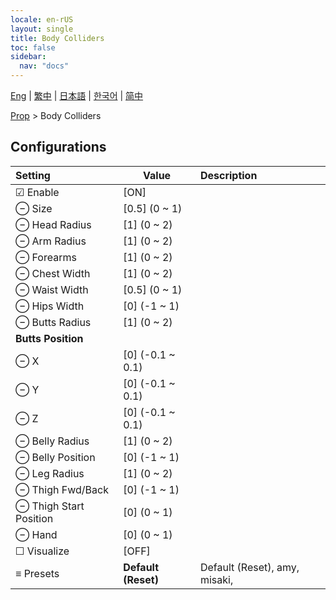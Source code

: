 ```yaml
---
locale: en-rUS
layout: single
title: Body Colliders
toc: false
sidebar:
  nav: "docs"
---
```

[Eng](/dancexr/menu/2025.5/prop/body_colliders) | [繁中](/tw/dancexr/menu/2025.5/prop/body_colliders) | [日本語](/jp/dancexr/menu/2025.5/prop/body_colliders) | [한국어](/kr/dancexr/menu/2025.5/prop/body_colliders) | [简中](/zh/dancexr/menu/2025.5/prop/body_colliders)

[Prop](../menu#Prop) > Body Colliders

## Configurations

| Setting | Value | Description |
| :--- | --- | :--- |
| ☑ Enable | [ON] | 
| ⊖ Size | [0.5] (0 ~ 1) | 
| ⊖ Head Radius | [1] (0 ~ 2) | 
| ⊖ Arm Radius | [1] (0 ~ 2) | 
| ⊖ Forearms | [1] (0 ~ 2) | 
| ⊖ Chest Width | [1] (0 ~ 2) | 
| ⊖ Waist Width | [0.5] (0 ~ 1) | 
| ⊖ Hips Width | [0] (-1 ~ 1) | 
| ⊖ Butts Radius | [1] (0 ~ 2) | 
|  **Butts Position** || 
| ⊖ X | [0] (-0.1 ~ 0.1) | 
| ⊖ Y | [0] (-0.1 ~ 0.1) | 
| ⊖ Z | [0] (-0.1 ~ 0.1) | 
| ⊖ Belly Radius | [1] (0 ~ 2) | 
| ⊖ Belly Position | [0] (-1 ~ 1) | 
| ⊖ Leg Radius | [1] (0 ~ 2) | 
| ⊖ Thigh Fwd/Back | [0] (-1 ~ 1) | 
| ⊖ Thigh Start Position | [0] (0 ~ 1) | 
| ⊖ Hand | [0] (0 ~ 1) | 
| ☐ Visualize | [OFF] | 
| ≡ Presets | **Default (Reset)** | Default (Reset), amy, misaki,  |

